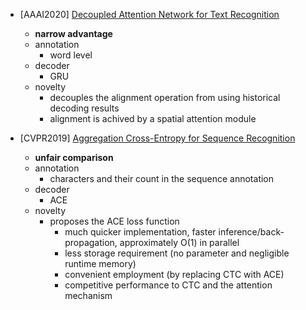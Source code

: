 - [AAAI2020] [Decoupled Attention Network for Text Recognition](https://arxiv.org/abs/1912.10205)
  - **narrow advantage**
  - annotation
    - word level
  - decoder
    - GRU
  - novelty
    - decouples the alignment operation from using historical decoding results
    - alignment is achived by a spatial attention module
  
- [CVPR2019] [Aggregation Cross-Entropy for Sequence Recognition](https://arxiv.org/abs/1904.08364)
  - **unfair comparison**
  - annotation
    - characters and their count in the sequence annotation
  - decoder
    - ACE
  - novelty
    - proposes the ACE loss function
      - much quicker implementation, faster inference/back-propagation, approximately O(1) in parallel
      - less storage requirement (no parameter and negligible runtime memory)
      - convenient employment (by replacing CTC with ACE)
      - competitive performance to CTC and the attention mechanism

